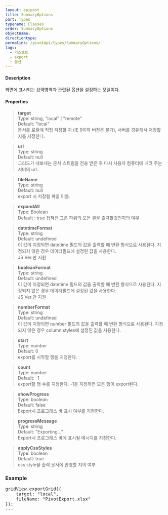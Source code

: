 ```yaml
---
layout: apipost
title: SummaryOptions
part: Types
typename: Classes
order: SummaryOptions
objectname: 
directiontype: 
permalink: /pivotApi/types/SummaryOptions/
tags: 
  - 익스포트
  - export
  - 옵션
---
```


#### Description

화면에 표시되는 요약영역과 관련된 옵션을 설정하는 모델이다.  

#### Properties

> **target**  
> Type: string, "local" | "remote"  
> Default: "local"    
> 문서를 로컬에 직접 저장할 지 (IE 9이하 버전은 불가), 서버를 경유해서 저장할 지를 지정한다. 

> **url**   
> Type: string         
> Default: null   
> 그리드가 내보내는 문서 스트림을 전송 받은 후 다시 사용자 컴퓨터에 내려 주는 서버의 url.  

> **fileName**   
> Type: string         
> Default: null   
> export 시 저장될 파일 이름.  

> **expandAll**  
> Type: Boolean  
> Default : true
> 접혀진 그룹 하위의 모든 셀을 출력할것인지의 여부 

> **datetimeFormat**  
> Type: string  
> Default: undefined  
> 이 값이 지정되면 datetime 필드의 값을 출력할 때 변환 형식으로 사용된다. 지정되지 않은 경우 데이터필드에 설정된 값을 사용한다.  
> JS Ver.만 지원  

> **booleanFormat**  
> Type: string  
> Default: undefined  
> 이 값이 지정되면 datetime 필드의 값을 출력할 때 변환 형식으로 사용된다. 지정되지 않은 경우 데이터필드에 설정된 값을 사용한다.  
> JS Ver.만 지원  

> **numberFormat**  
> Type: string  
> Default: undefined  
> 이 값이 지정되면 number 필드의 값을 출력할 때 변환 형식으로 사용된다. 지정되지 않은 경우 column.styles에 설정된 값을 사용한다.  

> **start**  
> Type: number    
> Default: 0  
> export를 시작할 행을 지정한다.    

> **count**  
> Type: number  
> Default: -1  
> export할 행 수를 지정한다. -1을 지정하면 모든 행이 export된다.    

> **showProgress**  
> Type: boolean  
> Default: false  
> Export시 프로그래스 바 표시 여부를 지정한다.     

> **progressMessage**  
> Type: string  
> Default: "Exporting..."  
> Export시 프로그래스 바에 표시될 메시지를 지정한다.    

> **applyCssStyles**  
> Type: boolean  
> Default: true  
> css style을 출력 문서에 반영할 지의 여부  

### Example  

<pre class="prettyprint">
gridView.exportGrid({
    target: "local",
    fileName: "PivotExport.xlsx"
});
---


